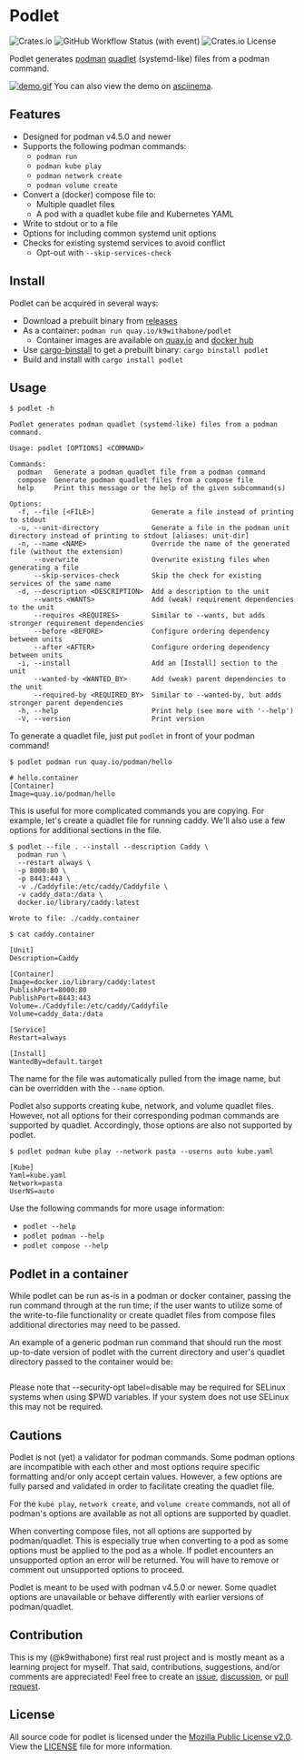 # Podlet

![Crates.io](https://img.shields.io/crates/v/podlet?style=flat-square)
![GitHub Workflow Status (with event)](https://img.shields.io/github/actions/workflow/status/k9withabone/podlet/format-clippy-test.yaml?event=push&label=ci&logo=github&style=flat-square)
![Crates.io License](https://img.shields.io/crates/l/podlet?style=flat-square)

Podlet generates [podman](https://podman.io/) [quadlet](https://docs.podman.io/en/latest/markdown/podman-systemd.unit.5.html) (systemd-like) files from a podman command.

[![demo.gif](./demo.gif)](https://asciinema.org/a/591369)
You can also view the demo on [asciinema](https://asciinema.org/a/591369).

## Features

- Designed for podman v4.5.0 and newer
- Supports the following podman commands:
    - `podman run`
    - `podman kube play`
    - `podman network create`
    - `podman volume create`
- Convert a (docker) compose file to:
    - Multiple quadlet files
    - A pod with a quadlet kube file and Kubernetes YAML
- Write to stdout or to a file
- Options for including common systemd unit options
- Checks for existing systemd services to avoid conflict
    - Opt-out with `--skip-services-check`

## Install

Podlet can be acquired in several ways:

- Download a prebuilt binary from [releases](https://github.com/k9withabone/podlet/releases)
- As a container: `podman run quay.io/k9withabone/podlet`
    - Container images are available on [quay.io](https://quay.io/repository/k9withabone/podlet) and [docker hub](https://hub.docker.com/r/k9withabone/podlet)
- Use [cargo-binstall](https://github.com/cargo-bins/cargo-binstall) to get a prebuilt binary: `cargo binstall podlet`
- Build and install with `cargo install podlet`

## Usage

```
$ podlet -h

Podlet generates podman quadlet (systemd-like) files from a podman command.

Usage: podlet [OPTIONS] <COMMAND>

Commands:
  podman   Generate a podman quadlet file from a podman command
  compose  Generate podman quadlet files from a compose file
  help     Print this message or the help of the given subcommand(s)

Options:
  -f, --file [<FILE>]              Generate a file instead of printing to stdout
  -u, --unit-directory             Generate a file in the podman unit directory instead of printing to stdout [aliases: unit-dir]
  -n, --name <NAME>                Override the name of the generated file (without the extension)
      --overwrite                  Overwrite existing files when generating a file
      --skip-services-check        Skip the check for existing services of the same name
  -d, --description <DESCRIPTION>  Add a description to the unit
      --wants <WANTS>              Add (weak) requirement dependencies to the unit
      --requires <REQUIRES>        Similar to --wants, but adds stronger requirement dependencies
      --before <BEFORE>            Configure ordering dependency between units
      --after <AFTER>              Configure ordering dependency between units
  -i, --install                    Add an [Install] section to the unit
      --wanted-by <WANTED_BY>      Add (weak) parent dependencies to the unit
      --required-by <REQUIRED_BY>  Similar to --wanted-by, but adds stronger parent dependencies
  -h, --help                       Print help (see more with '--help')
  -V, --version                    Print version
```

To generate a quadlet file, just put `podlet` in front of your podman command!

```
$ podlet podman run quay.io/podman/hello

# hello.container
[Container]
Image=quay.io/podman/hello
```

This is useful for more complicated commands you are copying. For example, let's create a quadlet file for running caddy. We'll also use a few options for additional sections in the file.

```
$ podlet --file . --install --description Caddy \
  podman run \
  --restart always \
  -p 8000:80 \
  -p 8443:443 \
  -v ./Caddyfile:/etc/caddy/Caddyfile \
  -v caddy_data:/data \
  docker.io/library/caddy:latest

Wrote to file: ./caddy.container

$ cat caddy.container

[Unit]
Description=Caddy

[Container]
Image=docker.io/library/caddy:latest
PublishPort=8000:80
PublishPort=8443:443
Volume=./Caddyfile:/etc/caddy/Caddyfile
Volume=caddy_data:/data

[Service]
Restart=always

[Install]
WantedBy=default.target
```

The name for the file was automatically pulled from the image name, but can be overridden with the `--name` option.

Podlet also supports creating kube, network, and volume quadlet files. However, not all options for their corresponding podman commands are supported by quadlet. Accordingly, those options are also not supported by podlet.

```
$ podlet podman kube play --network pasta --userns auto kube.yaml

[Kube]
Yaml=kube.yaml
Network=pasta
UserNS=auto
```

Use the following commands for more usage information:
- `podlet --help`
- `podlet podman --help`
- `podlet compose --help`

## Podlet in a container
While podlet can be run as-is in a podman or docker container, passing the run command through at the run time; if the user wants to utilize some of the write-to-file functionality or create quadlet files from compose files additional directories may need to be passed.

An example of a generic podman run command that should run the most up-to-date version of podlet with the current directory and user's quadlet directory passed to the container would be:

```podman run --rm -v $PWD:$PWD -v $HOME/.config/containers/systemd/:/usr/share/containers/systemd/ -w $PWD --security-opt label=disable --pull=newer quay.io/k9withabone/podlet
```

Please note that --security-opt label=disable may be required for SELinux systems when using $PWD variables.  If your system does not use SELinux this may not be required.

## Cautions

Podlet is not (yet) a validator for podman commands. Some podman options are incompatible with each other and most options require specific formatting and/or only accept certain values. However, a few options are fully parsed and validated in order to facilitate creating the quadlet file.

For the `kube play`, `network create`, and `volume create` commands, not all of podman's options are available as not all options are supported by quadlet.

When converting compose files, not all options are supported by podman/quadlet. This is especially true when converting to a pod as some options must be applied to the pod as a whole. If podlet encounters an unsupported option an error will be returned. You will have to remove or comment out unsupported options to proceed.

Podlet is meant to be used with podman v4.5.0 or newer. Some quadlet options are unavailable or behave differently with earlier versions of podman/quadlet.

## Contribution

This is my (@k9withabone) first real rust project and is mostly meant as a learning project for myself. That said, contributions, suggestions, and/or comments are appreciated! Feel free to create an [issue](https://github.com/k9withabone/podlet/issues), [discussion](https://github.com/k9withabone/podlet/discussions), or [pull request](https://github.com/k9withabone/podlet/pulls).

## License

All source code for podlet is licensed under the [Mozilla Public License v2.0](https://www.mozilla.org/en-US/MPL/). View the [LICENSE](./LICENSE) file for more information.
